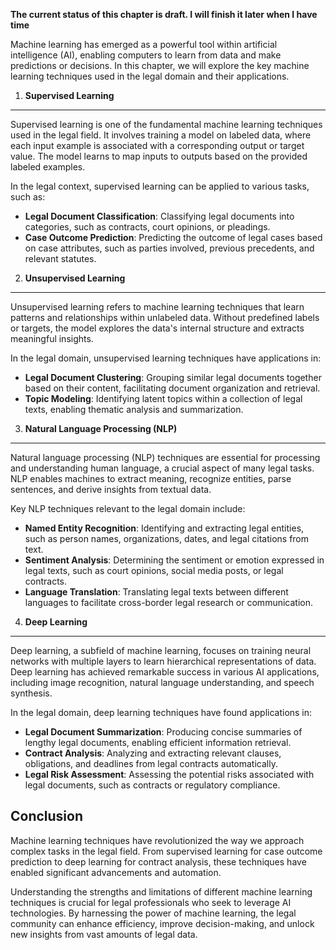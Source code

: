 **The current status of this chapter is draft. I will finish it later when I have time**

Machine learning has emerged as a powerful tool within artificial intelligence (AI), enabling computers to learn from data and make predictions or decisions. In this chapter, we will explore the key machine learning techniques used in the legal domain and their applications.

1. **Supervised Learning**
--------------------------

Supervised learning is one of the fundamental machine learning techniques used in the legal field. It involves training a model on labeled data, where each input example is associated with a corresponding output or target value. The model learns to map inputs to outputs based on the provided labeled examples.

In the legal context, supervised learning can be applied to various tasks, such as:

* **Legal Document Classification**: Classifying legal documents into categories, such as contracts, court opinions, or pleadings.
* **Case Outcome Prediction**: Predicting the outcome of legal cases based on case attributes, such as parties involved, previous precedents, and relevant statutes.

2. **Unsupervised Learning**
----------------------------

Unsupervised learning refers to machine learning techniques that learn patterns and relationships within unlabeled data. Without predefined labels or targets, the model explores the data's internal structure and extracts meaningful insights.

In the legal domain, unsupervised learning techniques have applications in:

* **Legal Document Clustering**: Grouping similar legal documents together based on their content, facilitating document organization and retrieval.
* **Topic Modeling**: Identifying latent topics within a collection of legal texts, enabling thematic analysis and summarization.

3. **Natural Language Processing (NLP)**
----------------------------------------

Natural language processing (NLP) techniques are essential for processing and understanding human language, a crucial aspect of many legal tasks. NLP enables machines to extract meaning, recognize entities, parse sentences, and derive insights from textual data.

Key NLP techniques relevant to the legal domain include:

* **Named Entity Recognition**: Identifying and extracting legal entities, such as person names, organizations, dates, and legal citations from text.
* **Sentiment Analysis**: Determining the sentiment or emotion expressed in legal texts, such as court opinions, social media posts, or legal contracts.
* **Language Translation**: Translating legal texts between different languages to facilitate cross-border legal research or communication.

4. **Deep Learning**
--------------------

Deep learning, a subfield of machine learning, focuses on training neural networks with multiple layers to learn hierarchical representations of data. Deep learning has achieved remarkable success in various AI applications, including image recognition, natural language understanding, and speech synthesis.

In the legal domain, deep learning techniques have found applications in:

* **Legal Document Summarization**: Producing concise summaries of lengthy legal documents, enabling efficient information retrieval.
* **Contract Analysis**: Analyzing and extracting relevant clauses, obligations, and deadlines from legal contracts automatically.
* **Legal Risk Assessment**: Assessing the potential risks associated with legal documents, such as contracts or regulatory compliance.

Conclusion
----------

Machine learning techniques have revolutionized the way we approach complex tasks in the legal field. From supervised learning for case outcome prediction to deep learning for contract analysis, these techniques have enabled significant advancements and automation.

Understanding the strengths and limitations of different machine learning techniques is crucial for legal professionals who seek to leverage AI technologies. By harnessing the power of machine learning, the legal community can enhance efficiency, improve decision-making, and unlock new insights from vast amounts of legal data.
